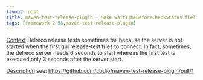 ```yaml
---
layout: post
title: maven-test-release-plugin - Make waitTimeBeforeCheckStatus field customisable
tags: [framework-2-58,maven-test-release-plugin]
---
```

<u>Context</u>
Delreco release tests sometimes fail because the server is not started when the first gui release-test tries to connect.
In fact, sometimes, the delreco server needs 6 seconds to start whereas the first test is executed only 3 seconds after the server start.

<u>Description</u>
see: https://github.com/codjo/maven-test-release-plugin/pull/1

